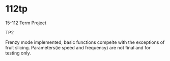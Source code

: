 # 112tp
15-112 Term Project

TP2

Frenzy mode implemented, basic functions compelte with the exceptions of fruit slicing. Parameters(ie speed and frequency) are not final and for testing only.

